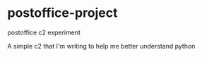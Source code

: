 # postoffice-project
postoffice c2 experiment

A simple c2 that I'm writing to help me better understand python
